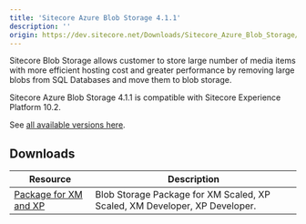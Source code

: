 ```yaml
---
title: 'Sitecore Azure Blob Storage 4.1.1'
description: ''
origin: https://dev.sitecore.net/Downloads/Sitecore_Azure_Blob_Storage/1x/Sitecore_Azure_Blob_Storage_411
---
```


Sitecore Blob Storage allows customer to store large number of media items with more efficient hosting cost and greater performance by removing large blobs from SQL Databases and move them to blob storage.

Sitecore Azure Blob Storage 4.1.1 is compatible with Sitecore Experience Platform 10.2.

See [all available versions here](/downloads/Sitecore_Azure_Blob_Storage).

## Downloads

| Resource                                                                                                                                                                                                                | Description                                                                |
| ----------------------------------------------------------------------------------------------------------------------------------------------------------------------------------------------------------------------- | -------------------------------------------------------------------------- |
| [Package for XM and XP](https://scdp.blob.core.windows.net/downloads/Sitecore%20Azure%20Blob%20Storage/1x/Sitecore%20Azure%20Blob%20Storage%20411/Secure/Sitecore.BlobStorageProvider%204.1.1%20rev.%2000677.scwdp.zip) | Blob Storage Package for XM Scaled, XP Scaled, XM Developer, XP Developer. |
